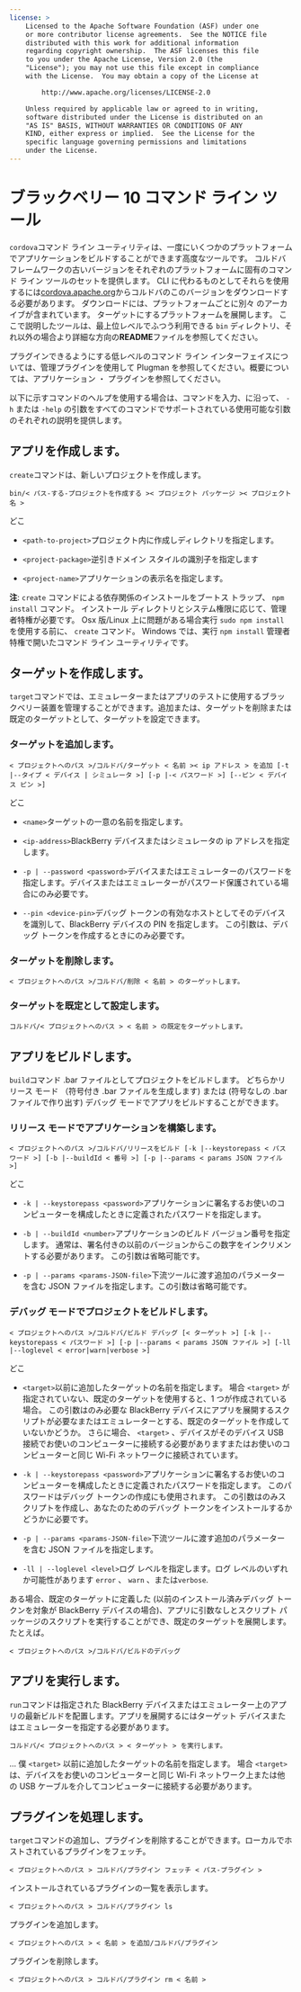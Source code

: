 ```yaml
---
license: >
    Licensed to the Apache Software Foundation (ASF) under one
    or more contributor license agreements.  See the NOTICE file
    distributed with this work for additional information
    regarding copyright ownership.  The ASF licenses this file
    to you under the Apache License, Version 2.0 (the
    "License"); you may not use this file except in compliance
    with the License.  You may obtain a copy of the License at

        http://www.apache.org/licenses/LICENSE-2.0

    Unless required by applicable law or agreed to in writing,
    software distributed under the License is distributed on an
    "AS IS" BASIS, WITHOUT WARRANTIES OR CONDITIONS OF ANY
    KIND, either express or implied.  See the License for the
    specific language governing permissions and limitations
    under the License.
---
```


# ブラックベリー 10 コマンド ライン ツール

`cordova`コマンド ライン ユーティリティは、一度にいくつかのプラットフォームでアプリケーションをビルドすることができます高度なツールです。 コルドバ フレームワークの古いバージョンをそれぞれのプラットフォームに固有のコマンド ライン ツールのセットを提供します。 CLI に代わるものとしてそれらを使用するには[cordova.apache.org][1]からコルドバのこのバージョンをダウンロードする必要があります。 ダウンロードには、プラットフォームごとに別々 のアーカイブが含まれています。 ターゲットにするプラットフォームを展開します。 ここで説明したツールは、最上位レベルでふつう利用できる `bin` ディレクトリ、それ以外の場合より詳細な方向の**README**ファイルを参照してください。

 [1]: http://cordova.apache.org

プラグインできるようにする低レベルのコマンド ライン インターフェイスについては、管理プラグインを使用して Plugman を参照してください。概要については、アプリケーション ・ プラグインを参照してください。

以下に示すコマンドのヘルプを使用する場合は、コマンドを入力、に沿って、 `-h` または `-help` の引数をすべてのコマンドでサポートされている使用可能な引数のそれぞれの説明を提供します。

## アプリを作成します。

`create`コマンドは、新しいプロジェクトを作成します。

    bin/< パス-する-プロジェクトを作成する >< プロジェクト パッケージ >< プロジェクト名 >
    

どこ

*   `<path-to-project>`プロジェクト内に作成しディレクトリを指定します。

*   `<project-package>`逆引きドメイン スタイルの識別子を指定します

*   `<project-name>`アプリケーションの表示名を指定します。

**注**: `create` コマンドによる依存関係のインストールをブートス トラップ、 `npm install` コマンド。 インストール ディレクトリとシステム権限に応じて、管理者特権が必要です。 Osx 版/Linux 上に問題がある場合実行 `sudo npm install` を使用する前に、 `create` コマンド。 Windows では、実行 `npm install` 管理者特権で開いたコマンド ライン ユーティリティです。

## ターゲットを作成します。

`target`コマンドでは、エミュレーターまたはアプリのテストに使用するブラックベリー装置を管理することができます。追加または、ターゲットを削除または既定のターゲットとして、ターゲットを設定できます。

### ターゲットを追加します。

    < プロジェクトへのパス >/コルドバ/ターゲット < 名前 >< ip アドレス > を追加 [-t |--タイプ < デバイス | シミュレータ >] [-p |-< パスワード >] [--ピン < デバイス ピン >]
    

どこ

*   `<name>`ターゲットの一意の名前を指定します。

*   `<ip-address>`BlackBerry デバイスまたはシミュレータの ip アドレスを指定します。

*   `-p | --password <password>`デバイスまたはエミュレーターのパスワードを指定します。デバイスまたはエミュレーターがパスワード保護されている場合にのみ必要です。

*   `--pin <device-pin>`デバッグ トークンの有効なホストとしてそのデバイスを識別して、BlackBerry デバイスの PIN を指定します。 この引数は、デバッグ トークンを作成するときにのみ必要です。

### ターゲットを削除します。

    < プロジェクトへのパス >/コルドバ/削除 < 名前 > のターゲットします。
    

### ターゲットを既定として設定します。

    コルドバ/< プロジェクトへのパス > < 名前 > の既定をターゲットします。
    

## アプリをビルドします。

`build`コマンド .bar ファイルとしてプロジェクトをビルドします。 どちらかリリース モード （符号付き .bar ファイルを生成します) または (符号なしの .bar ファイルで作り出す) デバッグ モードでアプリをビルドすることができます。

### リリース モードでアプリケーションを構築します。

    < プロジェクトへのパス >/コルドバ/リリースをビルド [-k |--keystorepass < パスワード >] [-b |--buildId < 番号 >] [-p |--params < params JSON ファイル >]
    

どこ

*   `-k | --keystorepass <password>`アプリケーションに署名するお使いのコンピューターを構成したときに定義されたパスワードを指定します。

*   `-b | --buildId <number>`アプリケーションのビルド バージョン番号を指定します。 通常は、署名付きの以前のバージョンからこの数字をインクリメントする必要があります。 この引数は省略可能です。

*   `-p | --params <params-JSON-file>`下流ツールに渡す追加のパラメーターを含む JSON ファイルを指定します。この引数は省略可能です。

### デバッグ モードでプロジェクトをビルドします。

    < プロジェクトへのパス >/コルドバ/ビルド デバッグ [< ターゲット >] [-k |--keystorepass < パスワード >] [-p |--params < params JSON ファイル >] [-ll |--loglevel < error|warn|verbose >]
    

どこ

*   `<target>`以前に追加したターゲットの名前を指定します。 場合 `<target>` が指定されていない、既定のターゲットを使用すると、1 つが作成されている場合。 この引数はのみ必要な BlackBerry デバイスにアプリを展開するスクリプトが必要なまたはエミュレーターとする、既定のターゲットを作成していないかどうか。 さらに場合、 `<target>` 、デバイスがそのデバイス USB 接続でお使いのコンピューターに接続する必要がありますまたはお使いのコンピューターと同じ Wi-Fi ネットワークに接続されています。

*   `-k | --keystorepass <password>`アプリケーションに署名するお使いのコンピューターを構成したときに定義されたパスワードを指定します。 このパスワードはデバッグ トークンの作成にも使用されます。 この引数はのみスクリプトを作成し、あなたのためのデバッグ トークンをインストールするかどうかに必要です。

*   `-p | --params <params-JSON-file>`下流ツールに渡す追加のパラメーターを含む JSON ファイルを指定します。

*   `-ll | --loglevel <level>`ログ レベルを指定します。ログ レベルのいずれか可能性があります `error` 、 `warn` 、または`verbose`.

ある場合、既定のターゲットに定義した (以前のインストール済みデバッグ トークンを対象が BlackBerry デバイスの場合)、アプリに引数なしとスクリプト パッケージのスクリプトを実行することができ、既定のターゲットを展開します。 たとえば。

    < プロジェクトへのパス >/コルドバ/ビルドのデバッグ
    

## アプリを実行します。

`run`コマンドは指定された BlackBerry デバイスまたはエミュレーター上のアプリの最新ビルドを配置します。アプリを展開するにはターゲット デバイスまたはエミュレーターを指定する必要があります。

    コルドバ/< プロジェクトへのパス > < ターゲット > を実行します。
    

... 僕 `<target>` 以前に追加したターゲットの名前を指定します。 場合 `<target>` は、デバイスをお使いのコンピューターと同じ Wi-Fi ネットワーク上または他の USB ケーブルを介してコンピューターに接続する必要があります。

## プラグインを処理します。

`target`コマンドの追加し、プラグインを削除することができます。ローカルでホストされているプラグインをフェッチ。

    < プロジェクトへのパス > コルドバ/プラグイン フェッチ < パス-プラグイン >
    

インストールされているプラグインの一覧を表示します。

    < プロジェクトへのパス > コルドバ/プラグイン ls
    

プラグインを追加します。

    < プロジェクトへのパス > < 名前 > を追加/コルドバ/プラグイン
    

プラグインを削除します。

    < プロジェクトへのパス > コルドバ/プラグイン rm < 名前 >